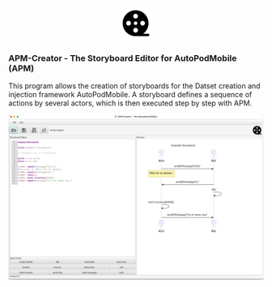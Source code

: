<p align="center">
  <img src="src/main/resources/filmrole.png?raw=true" alt="APM Screenshot"/>
</p>

### APM-Creator - The Storyboard Editor for AutoPodMobile (APM)

This program allows the creation of storyboards for the Datset creation and injection framework AutoPodMobile.
A storyboard defines a sequence of actions by several actors, which is then executed step by step with APM.

<p align="center">
  <img src="APMCreator_Screenshot.jpg?raw=true" alt="APM Screenshot"/>
</p>
